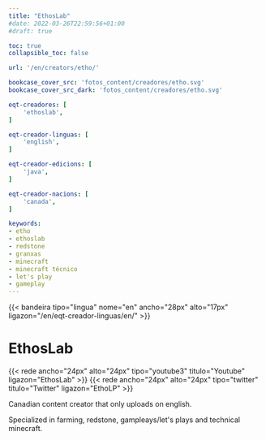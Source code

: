 ```yaml
---
title: "EthosLab"
#date: 2022-03-26T22:59:56+01:00
#draft: true

toc: true
collapsible_toc: false

url: '/en/creators/etho/'

bookcase_cover_src: 'fotos_content/creadores/etho.svg'
bookcase_cover_src_dark: 'fotos_content/creadores/etho.svg'

eqt-creadores: [
    'ethoslab',
]

eqt-creador-linguas: [
    'english',
]

eqt-creador-edicions: [
    'java',
]

eqt-creador-nacions: [
    'canada',
]

keywords:
- etho
- ethoslab
- redstone
- granxas
- minecraft
- minecraft técnico
- let's play
- gameplay
---
```


{{< bandeira tipo="lingua" nome="en" ancho="28px" alto="17px" ligazon="/en/eqt-creador-linguas/en/" >}}

# EthosLab

{{< rede ancho="24px" alto="24px" tipo="youtube3" titulo="Youtube" ligazon="EthosLab" >}}
{{< rede ancho="24px" alto="24px" tipo="twitter" titulo="Twitter" ligazon="EthoLP" >}}

Canadian content creator that only uploads on english.

Specialized  in farming, redstone, gampleays/let's plays and technical minecraft.
